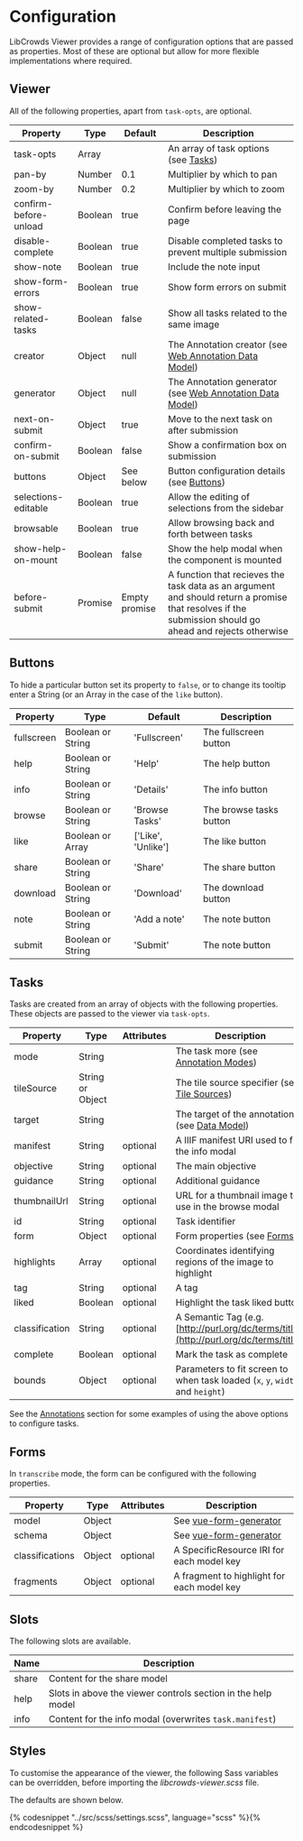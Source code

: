 # Configuration

LibCrowds Viewer provides a range of configuration options that are passed as
properties. Most of these are optional but allow for more flexible
implementations where required.

## Viewer

All of the following properties, apart from `task-opts`, are optional.

| Property              | Type     | Default       | Description                                                                                           |
|-----------------------|----------|---------------|-------------------------------------------------------------------------------------------------------|
| task-opts             | Array    |               | An array of task options \(see [Tasks](configuration.md#tasks)\)                                      |
| pan-by                | Number   | 0.1           | Multiplier by which to pan                                                                            |
| zoom-by               | Number   | 0.2           | Multiplier by which to zoom                                                                           |
| confirm-before-unload | Boolean  | true          | Confirm before leaving the page                                                                       |
| disable-complete      | Boolean  | true          | Disable completed tasks to prevent multiple submission                                                |
| show-note             | Boolean  | true          | Include the note input                                                                                |
| show-form-errors      | Boolean  | true          | Show form errors on submit                                                                            |
| show-related-tasks    | Boolean  | false         | Show all tasks related to the same image                                                              |
| creator               | Object   | null          | The Annotation creator \(see [Web Annotation Data Model](https://www.w3.org/TR/annotation-model/)\)   |
| generator             | Object   | null          | The Annotation generator \(see [Web Annotation Data Model](https://www.w3.org/TR/annotation-model/)\) |
| next-on-submit        | Object   | true          | Move to the next task on after submission                                                             |
| confirm-on-submit     | Boolean  | false         | Show a confirmation box on submission                                                                 |
| buttons               | Object   | See below     | Button configuration details (see [Buttons](configuration.md#buttons)\)                               |
| selections-editable   | Boolean  | true          | Allow the editing of selections from the sidebar                                                      |
| browsable             | Boolean  | true          | Allow browsing back and forth between tasks                                                           |
| show-help-on-mount    | Boolean  | false         | Show the help modal when the component is mounted                                                     |
| before-submit         | Promise  | Empty promise | A function that recieves the task data as an argument and should return a promise that resolves if the submission should go ahead and rejects otherwise |

## Buttons

To hide a particular button set its property to `false`, or to change its tooltip enter a String (or an Array in the case of the `like` button).

| Property              | Type              | Default            | Description                     |
|-----------------------|-------------------|--------------------|---------------------------------|
| fullscreen            | Boolean or String | 'Fullscreen'       | The fullscreen button           |
| help                  | Boolean or String | 'Help'             | The help button                 |
| info                  | Boolean or String | 'Details'          | The info button                 |
| browse                | Boolean or String | 'Browse Tasks'     | The browse tasks button         |
| like                  | Boolean or Array  | ['Like', 'Unlike'] | The like button                 |
| share                 | Boolean or String | 'Share'            | The share button                |
| download              | Boolean or String | 'Download'         | The download button             |
| note                  | Boolean or String | 'Add a note'       | The note button                 |
| submit                | Boolean or String | 'Submit'           | The note button                 |

## Tasks

Tasks are created from an array of objects with the following properties. These
objects are passed to the viewer via `task-opts`.

| Property       | Type              | Attributes | Description                                                                            |
|----------------|-------------------|------------|----------------------------------------------------------------------------------------|
| mode           | String            |            | The task more (see [Annotation Modes](annotations/README.md))                          |
| tileSource     | String or Object  |            | The tile source specifier (see [Tile Sources](tile_sources.md))                        |
| target         | String            |            | The target of the annotation (see [Data Model](data_model.md))                         |
| manifest       | String            |  optional  | A IIIF manifest URI used to fill the info modal                                        |
| objective      | String            |  optional  | The main objective                                                                     |
| guidance       | String            |  optional  | Additional guidance                                                                    |
| thumbnailUrl   | String            |  optional  | URL for a thumbnail image to use in the browse modal                                   |
| id             | String            |  optional  | Task identifier                                                                        |
| form           | Object            |  optional  | Form properties (see [Forms](configuration.md#forms))                                  |
| highlights     | Array             |  optional  | Coordinates identifying regions of the image to highlight                              |
| tag            | String            |  optional  | A tag                                                                                  |
| liked          | Boolean           |  optional  | Highlight the task liked button                                                        |
| classification | String            |  optional  | A Semantic Tag (e.g. [http://purl.org/dc/terms/title](http://purl.org/dc/terms/title)) |
| complete       | Boolean           |  optional  | Mark the task as complete                                                              |
| bounds         | Object            |  optional  | Parameters to fit screen to when task loaded (`x`, `y`, `width` and `height`)          |

See the [Annotations](annotations/README.md) section for some examples of using the above options to configure tasks.

## Forms

In `transcribe` mode, the form can be configured with the following properties.

| Property        | Type    | Attributes | Description                                                            |
|-----------------|---------|------------|------------------------------------------------------------------------|
| model           | Object  |            | See [vue-form-generator](https://github.com/icebob/vue-form-generator) |
| schema          | Object  |            | See [vue-form-generator](https://github.com/icebob/vue-form-generator) |
| classifications | Object  |  optional  | A SpecificResource IRI for each model key                              |
| fragments       | Object  |  optional  | A fragment to highlight for each model key                             |

## Slots

The following slots are available.

| Name  | Description                                                      |
|-------|------------------------------------------------------------------|
| share | Content for the share model                                      |
| help  | Slots in above the viewer controls section in the help model     |
| info  | Content for the info modal (overwrites `task.manifest`)          |


## Styles

To customise the appearance of the viewer, the following Sass variables can be
overridden, before importing the *libcrowds-viewer.scss* file.

The defaults are shown below.

{% codesnippet "../src/scss/settings.scss", language="scss" %}{% endcodesnippet %}
